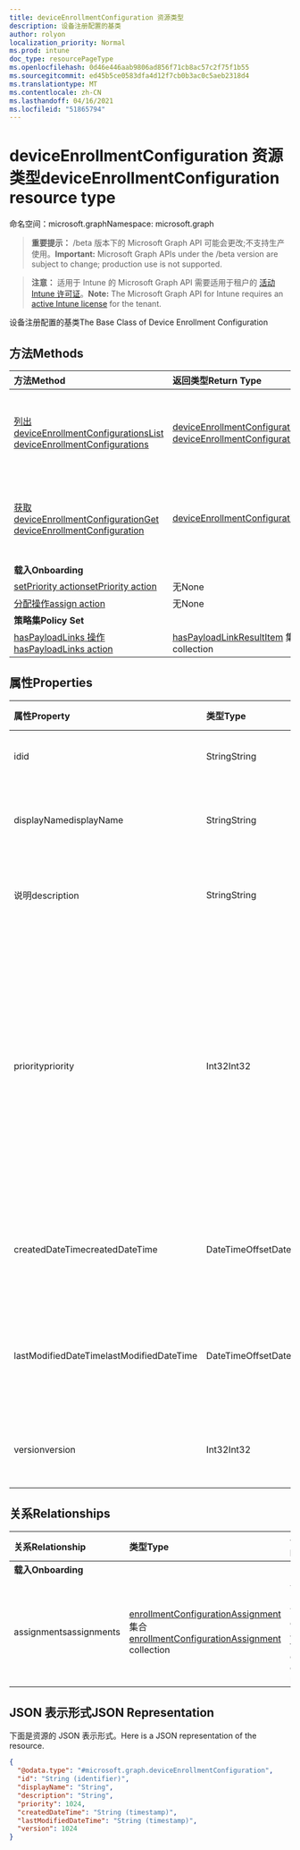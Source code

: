 ```yaml
---
title: deviceEnrollmentConfiguration 资源类型
description: 设备注册配置的基类
author: rolyon
localization_priority: Normal
ms.prod: intune
doc_type: resourcePageType
ms.openlocfilehash: 0d46e446aab9806ad856f71cb8ac57c2f75f1b55
ms.sourcegitcommit: ed45b5ce0583dfa4d12f7cb0b3ac0c5aeb2318d4
ms.translationtype: MT
ms.contentlocale: zh-CN
ms.lasthandoff: 04/16/2021
ms.locfileid: "51865794"
---
```

# <a name="deviceenrollmentconfiguration-resource-type"></a><span data-ttu-id="864d0-103">deviceEnrollmentConfiguration 资源类型</span><span class="sxs-lookup"><span data-stu-id="864d0-103">deviceEnrollmentConfiguration resource type</span></span>

<span data-ttu-id="864d0-104">命名空间：microsoft.graph</span><span class="sxs-lookup"><span data-stu-id="864d0-104">Namespace: microsoft.graph</span></span>

> <span data-ttu-id="864d0-105">**重要提示：** /beta 版本下的 Microsoft Graph API 可能会更改;不支持生产使用。</span><span class="sxs-lookup"><span data-stu-id="864d0-105">**Important:** Microsoft Graph APIs under the /beta version are subject to change; production use is not supported.</span></span>

> <span data-ttu-id="864d0-106">**注意：** 适用于 Intune 的 Microsoft Graph API 需要适用于租户的 [活动 Intune 许可证](https://go.microsoft.com/fwlink/?linkid=839381)。</span><span class="sxs-lookup"><span data-stu-id="864d0-106">**Note:** The Microsoft Graph API for Intune requires an [active Intune license](https://go.microsoft.com/fwlink/?linkid=839381) for the tenant.</span></span>

<span data-ttu-id="864d0-107">设备注册配置的基类</span><span class="sxs-lookup"><span data-stu-id="864d0-107">The Base Class of Device Enrollment Configuration</span></span>

## <a name="methods"></a><span data-ttu-id="864d0-108">方法</span><span class="sxs-lookup"><span data-stu-id="864d0-108">Methods</span></span>
|<span data-ttu-id="864d0-109">方法</span><span class="sxs-lookup"><span data-stu-id="864d0-109">Method</span></span>|<span data-ttu-id="864d0-110">返回类型</span><span class="sxs-lookup"><span data-stu-id="864d0-110">Return Type</span></span>|<span data-ttu-id="864d0-111">说明</span><span class="sxs-lookup"><span data-stu-id="864d0-111">Description</span></span>|
|:---|:---|:---|
|[<span data-ttu-id="864d0-112">列出 deviceEnrollmentConfigurations</span><span class="sxs-lookup"><span data-stu-id="864d0-112">List deviceEnrollmentConfigurations</span></span>](../api/intune-shared-deviceenrollmentconfiguration-list.md)|<span data-ttu-id="864d0-113">[deviceEnrollmentConfiguration](../resources/intune-shared-deviceenrollmentconfiguration.md) 集合</span><span class="sxs-lookup"><span data-stu-id="864d0-113">[deviceEnrollmentConfiguration](../resources/intune-shared-deviceenrollmentconfiguration.md) collection</span></span>|<span data-ttu-id="864d0-114">列出 [deviceEnrollmentConfiguration](../resources/intune-shared-deviceenrollmentconfiguration.md) 对象的属性和关系。</span><span class="sxs-lookup"><span data-stu-id="864d0-114">List properties and relationships of the [deviceEnrollmentConfiguration](../resources/intune-shared-deviceenrollmentconfiguration.md) objects.</span></span>|
|[<span data-ttu-id="864d0-115">获取 deviceEnrollmentConfiguration</span><span class="sxs-lookup"><span data-stu-id="864d0-115">Get deviceEnrollmentConfiguration</span></span>](../api/intune-shared-deviceenrollmentconfiguration-get.md)|[<span data-ttu-id="864d0-116">deviceEnrollmentConfiguration</span><span class="sxs-lookup"><span data-stu-id="864d0-116">deviceEnrollmentConfiguration</span></span>](../resources/intune-shared-deviceenrollmentconfiguration.md)|<span data-ttu-id="864d0-117">读取 [deviceEnrollmentConfiguration](../resources/intune-shared-deviceenrollmentconfiguration.md) 对象的属性和关系。</span><span class="sxs-lookup"><span data-stu-id="864d0-117">Read properties and relationships of the [deviceEnrollmentConfiguration](../resources/intune-shared-deviceenrollmentconfiguration.md) object.</span></span>|
|<span data-ttu-id="864d0-118">**载入**</span><span class="sxs-lookup"><span data-stu-id="864d0-118">**Onboarding**</span></span>|
|[<span data-ttu-id="864d0-119">setPriority action</span><span class="sxs-lookup"><span data-stu-id="864d0-119">setPriority action</span></span>](../api/intune-shared-deviceenrollmentconfiguration-setpriority.md)|<span data-ttu-id="864d0-120">无</span><span class="sxs-lookup"><span data-stu-id="864d0-120">None</span></span>|<span data-ttu-id="864d0-121">尚未记录</span><span class="sxs-lookup"><span data-stu-id="864d0-121">Not yet documented</span></span>|
|[<span data-ttu-id="864d0-122">分配操作</span><span class="sxs-lookup"><span data-stu-id="864d0-122">assign action</span></span>](../api/intune-shared-deviceenrollmentconfiguration-assign.md)|<span data-ttu-id="864d0-123">无</span><span class="sxs-lookup"><span data-stu-id="864d0-123">None</span></span>|<span data-ttu-id="864d0-124">尚未记录</span><span class="sxs-lookup"><span data-stu-id="864d0-124">Not yet documented</span></span>|
|<span data-ttu-id="864d0-125">**策略集**</span><span class="sxs-lookup"><span data-stu-id="864d0-125">**Policy Set**</span></span>|
|[<span data-ttu-id="864d0-126">hasPayloadLinks 操作</span><span class="sxs-lookup"><span data-stu-id="864d0-126">hasPayloadLinks action</span></span>](../api/intune-shared-deviceenrollmentconfiguration-haspayloadlinks.md)|<span data-ttu-id="864d0-127">[hasPayloadLinkResultItem](../resources/intune-policyset-haspayloadlinkresultitem.md) 集合</span><span class="sxs-lookup"><span data-stu-id="864d0-127">[hasPayloadLinkResultItem](../resources/intune-policyset-haspayloadlinkresultitem.md) collection</span></span>|<span data-ttu-id="864d0-128">尚未记录</span><span class="sxs-lookup"><span data-stu-id="864d0-128">Not yet documented</span></span>|

## <a name="properties"></a><span data-ttu-id="864d0-129">属性</span><span class="sxs-lookup"><span data-stu-id="864d0-129">Properties</span></span>
|<span data-ttu-id="864d0-130">属性</span><span class="sxs-lookup"><span data-stu-id="864d0-130">Property</span></span>|<span data-ttu-id="864d0-131">类型</span><span class="sxs-lookup"><span data-stu-id="864d0-131">Type</span></span>|<span data-ttu-id="864d0-132">说明</span><span class="sxs-lookup"><span data-stu-id="864d0-132">Description</span></span>|
|:---|:---|:---|
|<span data-ttu-id="864d0-133">id</span><span class="sxs-lookup"><span data-stu-id="864d0-133">id</span></span>|<span data-ttu-id="864d0-134">String</span><span class="sxs-lookup"><span data-stu-id="864d0-134">String</span></span>|<span data-ttu-id="864d0-135">帐户的唯一标识符</span><span class="sxs-lookup"><span data-stu-id="864d0-135">Unique Identifier for the account</span></span>|
|<span data-ttu-id="864d0-136">displayName</span><span class="sxs-lookup"><span data-stu-id="864d0-136">displayName</span></span>|<span data-ttu-id="864d0-137">String</span><span class="sxs-lookup"><span data-stu-id="864d0-137">String</span></span>|<span data-ttu-id="864d0-138">设备显示名称配置</span><span class="sxs-lookup"><span data-stu-id="864d0-138">The display name of the device enrollment configuration</span></span>|
|<span data-ttu-id="864d0-139">说明</span><span class="sxs-lookup"><span data-stu-id="864d0-139">description</span></span>|<span data-ttu-id="864d0-140">String</span><span class="sxs-lookup"><span data-stu-id="864d0-140">String</span></span>|<span data-ttu-id="864d0-141">设备注册配置的说明</span><span class="sxs-lookup"><span data-stu-id="864d0-141">The description of the device enrollment configuration</span></span>|
|<span data-ttu-id="864d0-142">priority</span><span class="sxs-lookup"><span data-stu-id="864d0-142">priority</span></span>|<span data-ttu-id="864d0-143">Int32</span><span class="sxs-lookup"><span data-stu-id="864d0-143">Int32</span></span>|<span data-ttu-id="864d0-144">如果用户位于分配了注册配置的多个组中，则使用优先级。</span><span class="sxs-lookup"><span data-stu-id="864d0-144">Priority is used when a user exists in multiple groups that are assigned enrollment configuration.</span></span> <span data-ttu-id="864d0-145">用户仅受优先级值最低的配置使用。</span><span class="sxs-lookup"><span data-stu-id="864d0-145">Users are subject only to the configuration with the lowest priority value.</span></span>|
|<span data-ttu-id="864d0-146">createdDateTime</span><span class="sxs-lookup"><span data-stu-id="864d0-146">createdDateTime</span></span>|<span data-ttu-id="864d0-147">DateTimeOffset</span><span class="sxs-lookup"><span data-stu-id="864d0-147">DateTimeOffset</span></span>|<span data-ttu-id="864d0-148">设备注册配置的创建日期时间（UTC）</span><span class="sxs-lookup"><span data-stu-id="864d0-148">Created date time in UTC of the device enrollment configuration</span></span>|
|<span data-ttu-id="864d0-149">lastModifiedDateTime</span><span class="sxs-lookup"><span data-stu-id="864d0-149">lastModifiedDateTime</span></span>|<span data-ttu-id="864d0-150">DateTimeOffset</span><span class="sxs-lookup"><span data-stu-id="864d0-150">DateTimeOffset</span></span>|<span data-ttu-id="864d0-151">设备注册配置的上次修改日期时间（UTC）</span><span class="sxs-lookup"><span data-stu-id="864d0-151">Last modified date time in UTC of the device enrollment configuration</span></span>|
|<span data-ttu-id="864d0-152">version</span><span class="sxs-lookup"><span data-stu-id="864d0-152">version</span></span>|<span data-ttu-id="864d0-153">Int32</span><span class="sxs-lookup"><span data-stu-id="864d0-153">Int32</span></span>|<span data-ttu-id="864d0-154">设备注册配置的版本</span><span class="sxs-lookup"><span data-stu-id="864d0-154">The version of the device enrollment configuration</span></span>|

## <a name="relationships"></a><span data-ttu-id="864d0-155">关系</span><span class="sxs-lookup"><span data-stu-id="864d0-155">Relationships</span></span>
|<span data-ttu-id="864d0-156">关系</span><span class="sxs-lookup"><span data-stu-id="864d0-156">Relationship</span></span>|<span data-ttu-id="864d0-157">类型</span><span class="sxs-lookup"><span data-stu-id="864d0-157">Type</span></span>|<span data-ttu-id="864d0-158">说明</span><span class="sxs-lookup"><span data-stu-id="864d0-158">Description</span></span>|
|:---|:---|:---|
|<span data-ttu-id="864d0-159">**载入**</span><span class="sxs-lookup"><span data-stu-id="864d0-159">**Onboarding**</span></span>|
|<span data-ttu-id="864d0-160">assignments</span><span class="sxs-lookup"><span data-stu-id="864d0-160">assignments</span></span>|<span data-ttu-id="864d0-161">[enrollmentConfigurationAssignment](../resources/intune-onboarding-enrollmentconfigurationassignment.md) 集合</span><span class="sxs-lookup"><span data-stu-id="864d0-161">[enrollmentConfigurationAssignment](../resources/intune-onboarding-enrollmentconfigurationassignment.md) collection</span></span>|<span data-ttu-id="864d0-162">设备配置文件的组分配列表</span><span class="sxs-lookup"><span data-stu-id="864d0-162">The list of group assignments for the device configuration profile</span></span>|

## <a name="json-representation"></a><span data-ttu-id="864d0-163">JSON 表示形式</span><span class="sxs-lookup"><span data-stu-id="864d0-163">JSON Representation</span></span>
<span data-ttu-id="864d0-164">下面是资源的 JSON 表示形式。</span><span class="sxs-lookup"><span data-stu-id="864d0-164">Here is a JSON representation of the resource.</span></span>
<!-- {
  "blockType": "resource",
  "keyProperty": "id",
  "@odata.type": "microsoft.graph.deviceEnrollmentConfiguration"
}
-->
``` json
{
  "@odata.type": "#microsoft.graph.deviceEnrollmentConfiguration",
  "id": "String (identifier)",
  "displayName": "String",
  "description": "String",
  "priority": 1024,
  "createdDateTime": "String (timestamp)",
  "lastModifiedDateTime": "String (timestamp)",
  "version": 1024
}
```




